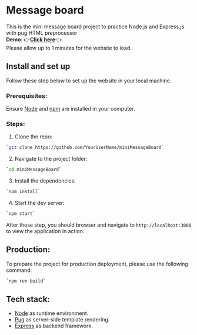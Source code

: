 # Message board
This is the mini message board project to practice Node.js and Express.js with pug HTML preprocessor <br>
**Demo**: :point_right:[**Click here**](https://minimessageboard-fgrl.onrender.com/):point_left:. <br>
Please allow up to 1 minutes for the website to load.
## Install and set up
Follow these step below to set up the website in your local machine.

### Prerequisites:
Ensure [Node](https://nodejs.org/en) and [npm](https://www.npmjs.comnode) are installed in your computer.
### Steps:
1. Clone the repo: <br>
```bash
`git clone https://github.com/YourUserName/miniMessageBoard`
```
2. Navigate to the project folder:<br>
```bash
`cd miniMessageBoard`
```
3. Install the dependencies:<br>
```bash
`npm install`
```
4. Start the dev server:<br>
```bash
`npm start`
```

After these step, you should browser and navigate to `http://localhost:3000` to view the application in action.
## Production:

To prepare the project for production deployment, please use the following command: <br>
```bash
`npm run build`
```
## Tech stack:
+ [Node](https://nodejs.org/en) as runtime environment. <br>
+ [Pug](https://pugjs.org/api/getting-started.html) as server-side template rendering. <br>
+ [Express](https://expressjs.com/) as backend framework. <br>

